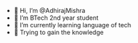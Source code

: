 - 👋 Hi, I’m @AdhirajMishra
- 👀 I’m BTech 2nd year student 
- 🌱 I’m currently learning language of tech
- 🤞 Trying to gain the knowledge

<!---
AdhirajMishra/AdhirajMishra is a ✨ special ✨ repository because its `README.md` (this file) appears on your GitHub profile.
You can click the Preview link to take a look at your changes.
--->
